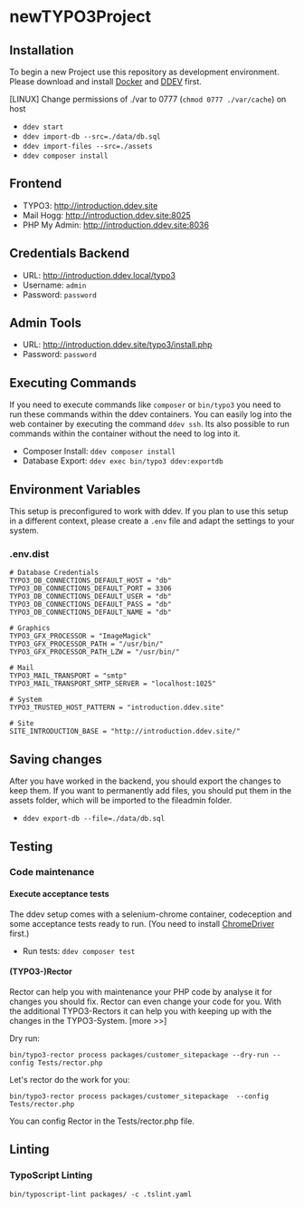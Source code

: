# newTYPO3Project

## Installation

To begin a new Project use this repository as development environment.
Please download and install [Docker](https://www.docker.com/products/docker-desktop) and [DDEV](https://github.com/drud/ddev/releases) first.

[LINUX] Change permissions of ./var to 0777 (`chmod 0777 ./var/cache`) on host

* `ddev start`
* `ddev import-db --src=./data/db.sql`
* `ddev import-files --src=./assets`
* `ddev composer install`

## Frontend

* TYPO3: http://introduction.ddev.site
* Mail Hogg: http://introduction.ddev.site:8025
* PHP My Admin: http://introduction.ddev.site:8036

## Credentials Backend

* URL: http://introduction.ddev.local/typo3
* Username: `admin`
* Password: `password`

## Admin Tools

* URL: http://introduction.ddev.site/typo3/install.php
* Password: `password`

## Executing Commands

If you need to execute commands like `composer` or `bin/typo3` you need to run
these commands within the ddev containers. You can easily log into the web
container by executing the command `ddev ssh`. Its also possible to run commands
within the container without the need to log into it.

* Composer Install: `ddev composer install`
* Database Export: `ddev exec bin/typo3 ddev:exportdb`


## Environment Variables

This setup is preconfigured to work with ddev. If you plan to use this setup
in a different context, please create a `.env` file and adapt the settings
to your system.

### .env.dist

    # Database Credentials
    TYPO3_DB_CONNECTIONS_DEFAULT_HOST = "db"
    TYPO3_DB_CONNECTIONS_DEFAULT_PORT = 3306
    TYPO3_DB_CONNECTIONS_DEFAULT_USER = "db"
    TYPO3_DB_CONNECTIONS_DEFAULT_PASS = "db"
    TYPO3_DB_CONNECTIONS_DEFAULT_NAME = "db"

    # Graphics
    TYPO3_GFX_PROCESSOR = "ImageMagick"
    TYPO3_GFX_PROCESSOR_PATH = "/usr/bin/"
    TYPO3_GFX_PROCESSOR_PATH_LZW = "/usr/bin/"

    # Mail
    TYPO3_MAIL_TRANSPORT = "smtp"
    TYPO3_MAIL_TRANSPORT_SMTP_SERVER = "localhost:1025"

    # System
    TYPO3_TRUSTED_HOST_PATTERN = "introduction.ddev.site"

    # Site
    SITE_INTRODUCTION_BASE = "http://introduction.ddev.site/"

## Saving changes

After you have worked in the backend, you should export the changes to keep them.
If you want to permanently add files, you should put them in the assets folder, which will be imported to the fileadmin folder.

* `ddev export-db --file=./data/db.sql`

## Testing

### Code maintenance

#### Execute acceptance tests

The ddev setup comes with a selenium-chrome container, codeception and some
acceptance tests ready to run.
(You need to install [ChromeDriver](https://sites.google.com/a/chromium.org/chromedriver/getting-started) first.)

* Run tests: `ddev composer test`

#### (TYPO3-)Rector

Rector can help you with maintenance your PHP code by analyse it for changes you should fix. Rector can even change your code for you. With the additional TYPO3-Rectors it can help you with keeping up with the changes in the TYPO3-System. [more >>]

Dry run:

    bin/typo3-rector process packages/customer_sitepackage --dry-run --config Tests/rector.php
Let's rector do the work for you:

    bin/typo3-rector process packages/customer_sitepackage  --config Tests/rector.php
You can config Rector in the Tests/rector.php file.

## Linting

### TypoScript Linting

    bin/typoscript-lint packages/ -c .tslint.yaml
